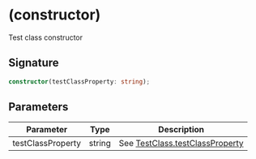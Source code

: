 
# (constructor)

Test class constructor

## Signature

```typescript
constructor(testClassProperty: string);
```

## Parameters

|  Parameter | Type | Description |
|  --- | --- | --- |
|  testClassProperty | string | See [TestClass.testClassProperty](docs/simple-suite-test/testclass-testclassproperty-property) |

